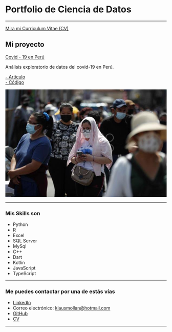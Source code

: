 # Portfolio de Ciencia de Datos

---
 
 <a href="/pdf/cv.pdf">Mira mi Curriculum Vitae (CV) </a>

## Mi proyecto

[Covid - 19 en Perú](https://medium.com/@klausmn23/an%C3%A1lisis-exploratorio-de-datos-del-covid-19-en-per%C3%BA-355489bfb216)

Análisis exploratorio de datos del covid-19 en Perú. 

[- Artículo](https://medium.com/@klausmn23/an%C3%A1lisis-exploratorio-de-datos-del-covid-19-en-per%C3%BA-355489bfb216)
<br/>
[- Código](https://github.com/KlausM23/EDA-Covid-Peru)

[<img src="images/p1.jpeg"/>](https://medium.com/@klausmn23/an%C3%A1lisis-exploratorio-de-datos-del-covid-19-en-per%C3%BA-355489bfb216)

---

<!--- https://github.com/gonzalezgouveia/gonzalezgouveia.github.io --->

### Mis Skills son

- Python
- R
- Excel
- SQL Server
- MySql
- C++
- Dart
- Kotlin
- JavaScript
- TypeScript

---

### Me puedes contactar por una de estás vías

- [LinkedIn](https://www.linkedin.com/in/tu-linkedin/)
- Correo electrónico: <klausmollan@hotmail.com>
- [GitHub](https://github.com/KlausM23)
- <a href="/pdf/cv.pdf"> CV </a>

---
